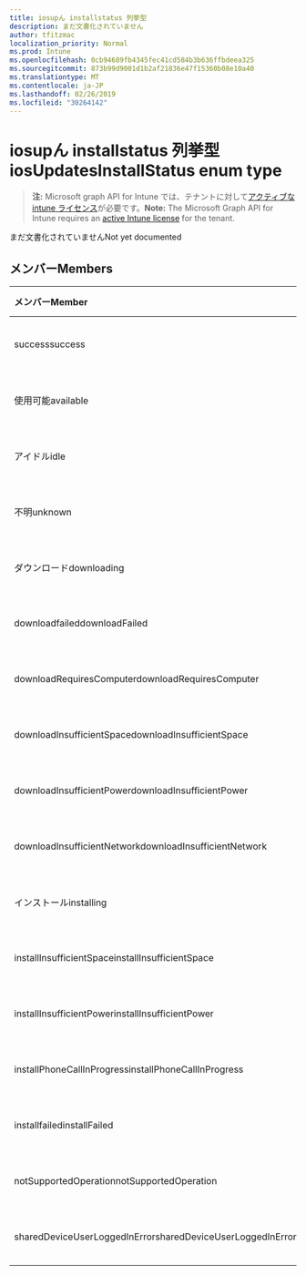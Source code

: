 ```yaml
---
title: iosupん installstatus 列挙型
description: まだ文書化されていません
author: tfitzmac
localization_priority: Normal
ms.prod: Intune
ms.openlocfilehash: 0cb94689fb4345fec41cd584b3b636ffbdeea325
ms.sourcegitcommit: 873b99d9001d1b2af21836e47f15360b08e10a40
ms.translationtype: MT
ms.contentlocale: ja-JP
ms.lasthandoff: 02/26/2019
ms.locfileid: "30264142"
---
```

# <a name="iosupdatesinstallstatus-enum-type"></a><span data-ttu-id="07564-103">iosupん installstatus 列挙型</span><span class="sxs-lookup"><span data-stu-id="07564-103">iosUpdatesInstallStatus enum type</span></span>

> <span data-ttu-id="07564-104">**注:** Microsoft graph API for Intune では、テナントに対して[アクティブな intune ライセンス](https://go.microsoft.com/fwlink/?linkid=839381)が必要です。</span><span class="sxs-lookup"><span data-stu-id="07564-104">**Note:** The Microsoft Graph API for Intune requires an [active Intune license](https://go.microsoft.com/fwlink/?linkid=839381) for the tenant.</span></span>

<span data-ttu-id="07564-105">まだ文書化されていません</span><span class="sxs-lookup"><span data-stu-id="07564-105">Not yet documented</span></span>

## <a name="members"></a><span data-ttu-id="07564-106">メンバー</span><span class="sxs-lookup"><span data-stu-id="07564-106">Members</span></span>
|<span data-ttu-id="07564-107">メンバー</span><span class="sxs-lookup"><span data-stu-id="07564-107">Member</span></span>|<span data-ttu-id="07564-108">値</span><span class="sxs-lookup"><span data-stu-id="07564-108">Value</span></span>|<span data-ttu-id="07564-109">説明</span><span class="sxs-lookup"><span data-stu-id="07564-109">Description</span></span>|
|:---|:---|:---|
|<span data-ttu-id="07564-110">success</span><span class="sxs-lookup"><span data-stu-id="07564-110">success</span></span>|<span data-ttu-id="07564-111">.0</span><span class="sxs-lookup"><span data-stu-id="07564-111">0</span></span>|<span data-ttu-id="07564-112">まだ文書化されていません</span><span class="sxs-lookup"><span data-stu-id="07564-112">Not yet documented</span></span>|
|<span data-ttu-id="07564-113">使用可能</span><span class="sxs-lookup"><span data-stu-id="07564-113">available</span></span>|<span data-ttu-id="07564-114">1-d</span><span class="sxs-lookup"><span data-stu-id="07564-114">1</span></span>|<span data-ttu-id="07564-115">まだ文書化されていません</span><span class="sxs-lookup"><span data-stu-id="07564-115">Not yet documented</span></span>|
|<span data-ttu-id="07564-116">アイドル</span><span class="sxs-lookup"><span data-stu-id="07564-116">idle</span></span>|<span data-ttu-id="07564-117">pbm-2</span><span class="sxs-lookup"><span data-stu-id="07564-117">2</span></span>|<span data-ttu-id="07564-118">まだ文書化されていません</span><span class="sxs-lookup"><span data-stu-id="07564-118">Not yet documented</span></span>|
|<span data-ttu-id="07564-119">不明</span><span class="sxs-lookup"><span data-stu-id="07564-119">unknown</span></span>|<span data-ttu-id="07564-120">1/3</span><span class="sxs-lookup"><span data-stu-id="07564-120">3</span></span>|<span data-ttu-id="07564-121">まだ文書化されていません</span><span class="sxs-lookup"><span data-stu-id="07564-121">Not yet documented</span></span>|
|<span data-ttu-id="07564-122">ダウンロード</span><span class="sxs-lookup"><span data-stu-id="07564-122">downloading</span></span>|<span data-ttu-id="07564-123">-2016330712</span><span class="sxs-lookup"><span data-stu-id="07564-123">-2016330712</span></span>|<span data-ttu-id="07564-124">まだ文書化されていません</span><span class="sxs-lookup"><span data-stu-id="07564-124">Not yet documented</span></span>|
|<span data-ttu-id="07564-125">downloadfailed</span><span class="sxs-lookup"><span data-stu-id="07564-125">downloadFailed</span></span>|<span data-ttu-id="07564-126">-2016330711</span><span class="sxs-lookup"><span data-stu-id="07564-126">-2016330711</span></span>|<span data-ttu-id="07564-127">まだ文書化されていません</span><span class="sxs-lookup"><span data-stu-id="07564-127">Not yet documented</span></span>|
|<span data-ttu-id="07564-128">downloadRequiresComputer</span><span class="sxs-lookup"><span data-stu-id="07564-128">downloadRequiresComputer</span></span>|<span data-ttu-id="07564-129">-2016330710</span><span class="sxs-lookup"><span data-stu-id="07564-129">-2016330710</span></span>|<span data-ttu-id="07564-130">まだ文書化されていません</span><span class="sxs-lookup"><span data-stu-id="07564-130">Not yet documented</span></span>|
|<span data-ttu-id="07564-131">downloadInsufficientSpace</span><span class="sxs-lookup"><span data-stu-id="07564-131">downloadInsufficientSpace</span></span>|<span data-ttu-id="07564-132">-2016330709</span><span class="sxs-lookup"><span data-stu-id="07564-132">-2016330709</span></span>|<span data-ttu-id="07564-133">まだ文書化されていません</span><span class="sxs-lookup"><span data-stu-id="07564-133">Not yet documented</span></span>|
|<span data-ttu-id="07564-134">downloadInsufficientPower</span><span class="sxs-lookup"><span data-stu-id="07564-134">downloadInsufficientPower</span></span>|<span data-ttu-id="07564-135">-2016330708</span><span class="sxs-lookup"><span data-stu-id="07564-135">-2016330708</span></span>|<span data-ttu-id="07564-136">まだ文書化されていません</span><span class="sxs-lookup"><span data-stu-id="07564-136">Not yet documented</span></span>|
|<span data-ttu-id="07564-137">downloadInsufficientNetwork</span><span class="sxs-lookup"><span data-stu-id="07564-137">downloadInsufficientNetwork</span></span>|<span data-ttu-id="07564-138">-2016330707</span><span class="sxs-lookup"><span data-stu-id="07564-138">-2016330707</span></span>|<span data-ttu-id="07564-139">まだ文書化されていません</span><span class="sxs-lookup"><span data-stu-id="07564-139">Not yet documented</span></span>|
|<span data-ttu-id="07564-140">インストール</span><span class="sxs-lookup"><span data-stu-id="07564-140">installing</span></span>|<span data-ttu-id="07564-141">-2016330706</span><span class="sxs-lookup"><span data-stu-id="07564-141">-2016330706</span></span>|<span data-ttu-id="07564-142">まだ文書化されていません</span><span class="sxs-lookup"><span data-stu-id="07564-142">Not yet documented</span></span>|
|<span data-ttu-id="07564-143">installInsufficientSpace</span><span class="sxs-lookup"><span data-stu-id="07564-143">installInsufficientSpace</span></span>|<span data-ttu-id="07564-144">-2016330705</span><span class="sxs-lookup"><span data-stu-id="07564-144">-2016330705</span></span>|<span data-ttu-id="07564-145">まだ文書化されていません</span><span class="sxs-lookup"><span data-stu-id="07564-145">Not yet documented</span></span>|
|<span data-ttu-id="07564-146">installInsufficientPower</span><span class="sxs-lookup"><span data-stu-id="07564-146">installInsufficientPower</span></span>|<span data-ttu-id="07564-147">-2016330704</span><span class="sxs-lookup"><span data-stu-id="07564-147">-2016330704</span></span>|<span data-ttu-id="07564-148">まだ文書化されていません</span><span class="sxs-lookup"><span data-stu-id="07564-148">Not yet documented</span></span>|
|<span data-ttu-id="07564-149">installPhoneCallInProgress</span><span class="sxs-lookup"><span data-stu-id="07564-149">installPhoneCallInProgress</span></span>|<span data-ttu-id="07564-150">-2016330703</span><span class="sxs-lookup"><span data-stu-id="07564-150">-2016330703</span></span>|<span data-ttu-id="07564-151">まだ文書化されていません</span><span class="sxs-lookup"><span data-stu-id="07564-151">Not yet documented</span></span>|
|<span data-ttu-id="07564-152">installfailed</span><span class="sxs-lookup"><span data-stu-id="07564-152">installFailed</span></span>|<span data-ttu-id="07564-153">-2016330702</span><span class="sxs-lookup"><span data-stu-id="07564-153">-2016330702</span></span>|<span data-ttu-id="07564-154">まだ文書化されていません</span><span class="sxs-lookup"><span data-stu-id="07564-154">Not yet documented</span></span>|
|<span data-ttu-id="07564-155">notSupportedOperation</span><span class="sxs-lookup"><span data-stu-id="07564-155">notSupportedOperation</span></span>|<span data-ttu-id="07564-156">-2016330701</span><span class="sxs-lookup"><span data-stu-id="07564-156">-2016330701</span></span>|<span data-ttu-id="07564-157">まだ文書化されていません</span><span class="sxs-lookup"><span data-stu-id="07564-157">Not yet documented</span></span>|
|<span data-ttu-id="07564-158">sharedDeviceUserLoggedInError</span><span class="sxs-lookup"><span data-stu-id="07564-158">sharedDeviceUserLoggedInError</span></span>|<span data-ttu-id="07564-159">-2016330699</span><span class="sxs-lookup"><span data-stu-id="07564-159">-2016330699</span></span>|<span data-ttu-id="07564-160">まだ文書化されていません</span><span class="sxs-lookup"><span data-stu-id="07564-160">Not yet documented</span></span>|



